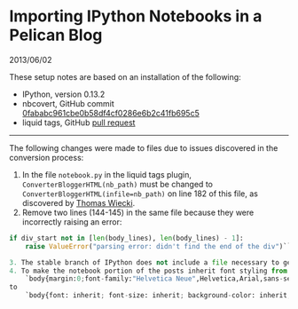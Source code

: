 # Importing IPython Notebooks in a Pelican Blog

2013/06/02

These setup notes are based on an installation of the following:

* IPython, version 0.13.2
* nbcovert, GitHub commit [0fababc961cbe0b58df4cf0286e6b2c41fb695c5](https://github.com/ipython/nbconvert/commit/0fababc961cbe0b58df4cf0286e6b2c41fb695c5)
* liquid tags, GitHub [pull request](https://github.com/getpelican/pelican-plugins/pull/21)

------------------

The following changes were made to files due to issues discovered in the conversion process:

1. In the file `notebook.py` in the liquid tags plugin, `ConverterBloggerHTML(nb_path)` must be changed to `ConverterBloggerHTML(infile=nb_path)` on line 182 of this file, as discovered by [Thomas Wiecki](https://mobile.twitter.com/TWiecki/status/336847153374838784). 
2. Remove two lines (144-145) in the same file because they were incorrectly raising an error:

```python
if div_start not in [len(body_lines), len(body_lines) - 1]:  
    raise ValueError("parsing error: didn't find the end of the div")```

3. The stable branch of IPython does not include a file necessary to generate the CSS styles for the notebook. To remedy this, I copied the file `$PYTHONSITE/IPython/frontend/html/notebook/static/css/notebook.css`, where `$PYTHONSITE` is the location of the python site-package directory, to `style.min.css` within the same directory.
4. To make the notebook portion of the posts inherit font styling from the article, line 24 of `style.min.css` was changed from  
	`body{margin:0;font-family:"Helvetica Neue",Helvetica,Arial,sans-serif;font-size:13px;line-height:2 px;color:#000000;background-color:#ffffff;}`
to
	`body{font: inherit; font-size: inherit; background-color: inherit; font-family: inherit;} a{color:#0088cc;text-decoration:none;}`





